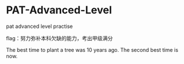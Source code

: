 # PAT-Advanced-Level
pat advanced level practise

flag：努力弥补本科欠缺的能力，考出甲级满分

The best time to plant a tree was 10 years ago. The second best time is now.
